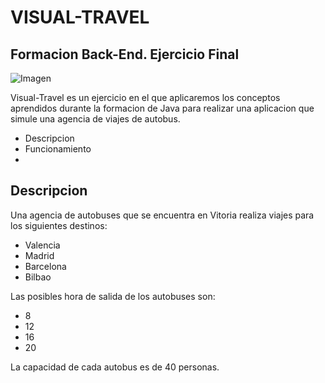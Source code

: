 # VISUAL-TRAVEL
## Formacion Back-End. Ejercicio Final
![Imagen](https://drive.google.com/file/d/1J-w5RZNWq4LlBGF3dCOgtT3hiuXaIGP2/view?usp=sharing)


Visual-Travel es un ejercicio en el que aplicaremos los conceptos aprendidos durante
la formacion de Java para realizar una aplicacion que simule una agencia de viajes de autobus.

- Descripcion
- Funcionamiento
- 

## Descripcion
Una agencia de autobuses que se encuentra en Vitoria realiza viajes para los siguientes destinos:
- Valencia
- Madrid
- Barcelona
- Bilbao

Las posibles hora de salida de los autobuses son:
- 8
- 12
- 16
- 20

La capacidad de cada autobus es de 40 personas.
